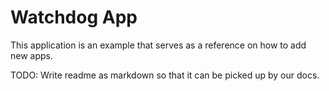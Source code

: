 Watchdog App
============

This application is an example that serves as a reference on how
to add new apps.

TODO: Write readme as markdown so that it can be picked up by our docs.
